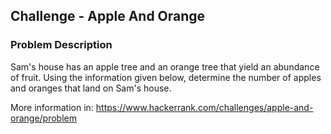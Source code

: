 ## Challenge - Apple And Orange

### Problem Description
Sam's house has an apple tree and an orange tree that yield an abundance of fruit. Using the information given below, determine the number of apples and oranges that land on Sam's house.

More information in: https://www.hackerrank.com/challenges/apple-and-orange/problem